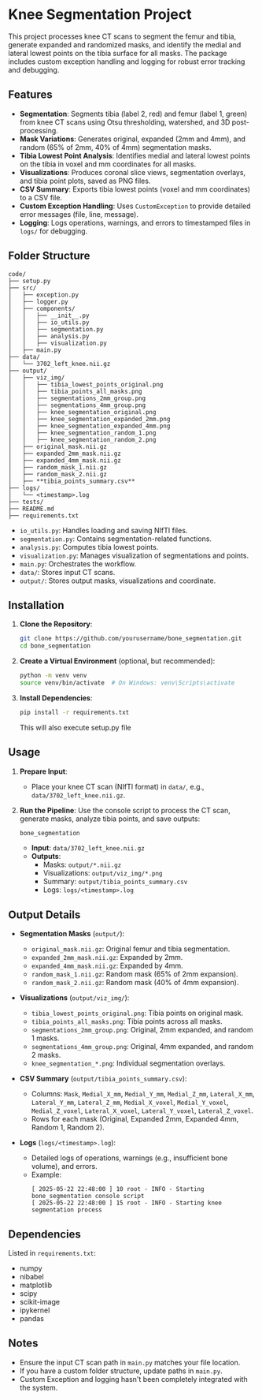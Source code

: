 # Knee Segmentation Project

This project processes knee CT scans to segment the femur and tibia, generate expanded and randomized masks, and identify the medial and lateral lowest points on the tibia surface for all masks. The package includes custom exception handling and logging for robust error tracking and debugging.

## Features

- **Segmentation**: Segments tibia (label 2, red) and femur (label 1, green) from knee CT scans using Otsu thresholding, watershed, and 3D post-processing.
- **Mask Variations**: Generates original, expanded (2mm and 4mm), and random (65% of 2mm, 40% of 4mm) segmentation masks.
- **Tibia Lowest Point Analysis**: Identifies medial and lateral lowest points on the tibia in voxel and mm coordinates for all masks.
- **Visualizations**: Produces coronal slice views, segmentation overlays, and tibia point plots, saved as PNG files.
- **CSV Summary**: Exports tibia lowest points (voxel and mm coordinates) to a CSV file.
- **Custom Exception Handling**: Uses `CustomException` to provide detailed error messages (file, line, message).
- **Logging**: Logs operations, warnings, and errors to timestamped files in `logs/` for debugging.

## Folder Structure

```
code/
├── setup.py
├── src/
│   ├── exception.py
│   ├── logger.py
│   ├── components/
│   │   ├── __init__.py
│   │   ├── io_utils.py
│   │   ├── segmentation.py
│   │   ├── analysis.py
│   │   ├── visualization.py
│   ├── main.py
├── data/
│   └── 3702_left_knee.nii.gz
├── output/
│   ├── viz_img/
│   │   ├── tibia_lowest_points_original.png
│   │   ├── tibia_points_all_masks.png
│   │   ├── segmentations_2mm_group.png
│   │   ├── segmentations_4mm_group.png
│   │   ├── knee_segmentation_original.png
│   │   ├── knee_segmentation_expanded_2mm.png
│   │   ├── knee_segmentation_expanded_4mm.png
│   │   ├── knee_segmentation_random_1.png
│   │   ├── knee_segmentation_random_2.png
│   ├── original_mask.nii.gz
│   ├── expanded_2mm_mask.nii.gz
│   ├── expanded_4mm_mask.nii.gz
│   ├── random_mask_1.nii.gz
│   ├── random_mask_2.nii.gz
│   ├── **tibia_points_summary.csv**
├── logs/
│   └── <timestamp>.log
├── tests/
├── README.md
├── requirements.txt
```

- `io_utils.py`: Handles loading and saving NIfTI files.
- `segmentation.py`: Contains segmentation-related functions.
- `analysis.py`: Computes tibia lowest points.
- `visualization.py`: Manages visualization of segmentations and points.
- `main.py`: Orchestrates the workflow.
- `data/`: Stores input CT scans.
- `output/`: Stores output masks, visualizations and coordinate.

## Installation

1. **Clone the Repository**:
   ```bash
   git clone https://github.com/yourusername/bone_segmentation.git
   cd bone_segmentation
   ```

2. **Create a Virtual Environment** (optional, but recommended):
   ```bash
   python -m venv venv
   source venv/bin/activate  # On Windows: venv\Scripts\activate
   ```

3. **Install Dependencies**:
   ```bash
   pip install -r requirements.txt
   ```
   This will also execute setup.py file


## Usage

1. **Prepare Input**:
   - Place your knee CT scan (NIfTI format) in `data/`, e.g., `data/3702_left_knee.nii.gz`.

2. **Run the Pipeline**:
   Use the console script to process the CT scan, generate masks, analyze tibia points, and save outputs:
   ```bash
   bone_segmentation
   ```
   - **Input**: `data/3702_left_knee.nii.gz`
   - **Outputs**:
     - Masks: `output/*.nii.gz`
     - Visualizations: `output/viz_img/*.png`
     - Summary: `output/tibia_points_summary.csv`
     - Logs: `logs/<timestamp>.log`

## Output Details

- **Segmentation Masks** (`output/`):
  - `original_mask.nii.gz`: Original femur and tibia segmentation.
  - `expanded_2mm_mask.nii.gz`: Expanded by 2mm.
  - `expanded_4mm_mask.nii.gz`: Expanded by 4mm.
  - `random_mask_1.nii.gz`: Random mask (65% of 2mm expansion).
  - `random_mask_2.nii.gz`: Random mask (40% of 4mm expansion).

- **Visualizations** (`output/viz_img/`):
  - `tibia_lowest_points_original.png`: Tibia points on original mask.
  - `tibia_points_all_masks.png`: Tibia points across all masks.
  - `segmentations_2mm_group.png`: Original, 2mm expanded, and random 1 masks.
  - `segmentations_4mm_group.png`: Original, 4mm expanded, and random 2 masks.
  - `knee_segmentation_*.png`: Individual segmentation overlays.

- **CSV Summary** (`output/tibia_points_summary.csv`):
  - Columns: `Mask`, `Medial_X_mm`, `Medial_Y_mm`, `Medial_Z_mm`, `Lateral_X_mm`, `Lateral_Y_mm`, `Lateral_Z_mm`, `Medial_X_voxel`, `Medial_Y_voxel`, `Medial_Z_voxel`, `Lateral_X_voxel`, `Lateral_Y_voxel`, `Lateral_Z_voxel`.
  - Rows for each mask (Original, Expanded 2mm, Expanded 4mm, Random 1, Random 2).

- **Logs** (`logs/<timestamp>.log`):
  - Detailed logs of operations, warnings (e.g., insufficient bone volume), and errors.
  - Example:
    ```
    [ 2025-05-22 22:48:00 ] 10 root - INFO - Starting bone_segmentation console script
    [ 2025-05-22 22:48:00 ] 15 root - INFO - Starting knee segmentation process
    ```

## Dependencies

Listed in `requirements.txt`:
- numpy
- nibabel
- matplotlib
- scipy
- scikit-image
- ipykernel
- pandas

## Notes

- Ensure the input CT scan path in `main.py` matches your file location.
- If you have a custom folder structure, update paths in `main.py`.
- Custom Exception and logging hasn't been completely integrated with the system.
